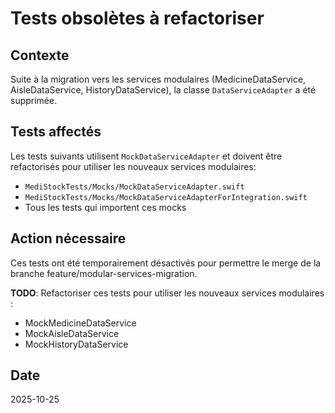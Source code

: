 # Tests obsolètes à refactoriser

## Contexte
Suite à la migration vers les services modulaires (MedicineDataService, AisleDataService, HistoryDataService),
la classe `DataServiceAdapter` a été supprimée.

## Tests affectés
Les tests suivants utilisent `MockDataServiceAdapter` et doivent être refactorisés pour utiliser
les nouveaux services modulaires:

- `MediStockTests/Mocks/MockDataServiceAdapter.swift`
- `MediStockTests/Mocks/MockDataServiceAdapterForIntegration.swift`
- Tous les tests qui importent ces mocks

## Action nécessaire
Ces tests ont été temporairement désactivés pour permettre le merge de la branche feature/modular-services-migration.

**TODO**: Refactoriser ces tests pour utiliser les nouveaux services modulaires :
- MockMedicineDataService
- MockAisleDataService  
- MockHistoryDataService

## Date
2025-10-25
